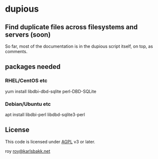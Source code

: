 # dupious
## Find duplicate files across filesystems and servers (soon)

So far, most of the documentation is in the dupious script itself, on top, as
comments.

## packages needed

### RHEL/CentOS etc
yum install libdbi-dbd-sqlite perl-DBD-SQLite

### Debian/Ubuntu etc
apt install libdbi-perl libdbd-sqlite3-perl

## License

This code is licensed under [AGPL](https://www.gnu.org/licenses/agpl-3.0.en.html) v3 or later.

roy <roy@karlsbakk.net>

